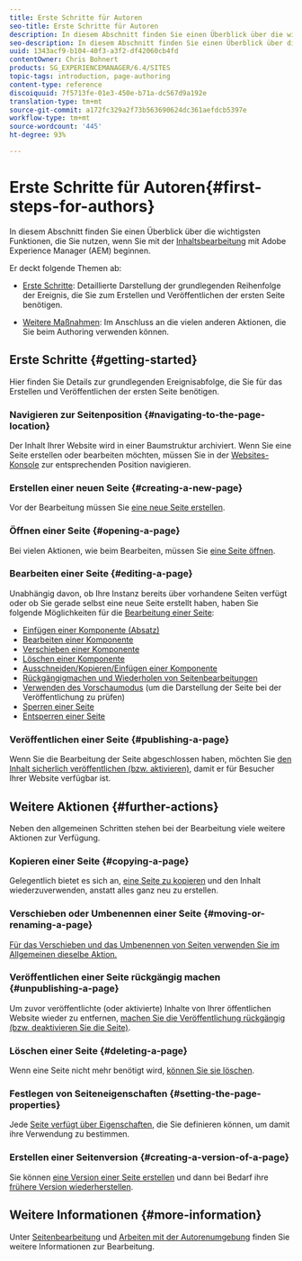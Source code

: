 ```yaml
---
title: Erste Schritte für Autoren
seo-title: Erste Schritte für Autoren
description: In diesem Abschnitt finden Sie einen Überblick über die wichtigsten Funktionen, die Sie nutzen, wenn Sie mit der Inhaltsbearbeitung mit Adobe Experience Manager (AEM) beginnen.
seo-description: In diesem Abschnitt finden Sie einen Überblick über die wichtigsten Funktionen, die Sie nutzen, wenn Sie mit der Inhaltsbearbeitung mit Adobe Experience Manager (AEM) beginnen.
uuid: 1343acf9-b104-40f3-a3f2-df42060cb4fd
contentOwner: Chris Bohnert
products: SG_EXPERIENCEMANAGER/6.4/SITES
topic-tags: introduction, page-authoring
content-type: reference
discoiquuid: 7f5713fe-01e3-450e-b71a-dc567d9a192e
translation-type: tm+mt
source-git-commit: a172fc329a2f73b563690624dc361aefdcb5397e
workflow-type: tm+mt
source-wordcount: '445'
ht-degree: 93%

---
```



# Erste Schritte für Autoren{#first-steps-for-authors}

In diesem Abschnitt finden Sie einen Überblick über die wichtigsten Funktionen, die Sie nutzen, wenn Sie mit der [Inhaltsbearbeitung](/help/sites-authoring/author.md#concept-of-authoring-and-publishing) mit Adobe Experience Manager (AEM) beginnen.

Er deckt folgende Themen ab:

* [Erste Schritte](#getting-started): Detaillierte Darstellung der grundlegenden Reihenfolge der Ereignis, die Sie zum Erstellen und Veröffentlichen der ersten Seite benötigen.

* [Weitere Maßnahmen](#further-actions): Im Anschluss an die vielen anderen Aktionen, die Sie beim Authoring verwenden können.

## Erste Schritte {#getting-started}

Hier finden Sie Details zur grundlegenden Ereignisabfolge, die Sie für das Erstellen und Veröffentlichen der ersten Seite benötigen.

### Navigieren zur Seitenposition {#navigating-to-the-page-location}

Der Inhalt Ihrer Website wird in einer Baumstruktur archiviert. Wenn Sie eine Seite erstellen oder bearbeiten möchten, müssen Sie in der [Websites-Konsole](/help/sites-classic-ui-authoring/author-env-basic-handling.md#navigating-with-the-websites-console) zur entsprechenden Position navigieren.

### Erstellen einer neuen Seite {#creating-a-new-page}

Vor der Bearbeitung müssen Sie [eine neue Seite erstellen](/help/sites-classic-ui-authoring/classic-page-author-manage-pages.md#creating-a-new-page).

### Öffnen einer Seite {#opening-a-page}

Bei vielen Aktionen, wie beim Bearbeiten, müssen Sie [eine Seite öffnen](/help/sites-classic-ui-authoring/classic-page-author-manage-pages.md#opening-a-page-for-editing).

### Bearbeiten einer Seite {#editing-a-page}

Unabhängig davon, ob Ihre Instanz bereits über vorhandene Seiten verfügt oder ob Sie gerade selbst eine neue Seite erstellt haben, haben Sie folgende Möglichkeiten für die [Bearbeitung einer Seite](/help/sites-classic-ui-authoring/classic-page-author-edit-content.md):

* [Einfügen einer Komponente (Absatz)](/help/sites-classic-ui-authoring/classic-page-author-edit-content.md#inserting-a-component)
* [Bearbeiten einer Komponente](/help/sites-classic-ui-authoring/classic-page-author-edit-content.md#editing-a-component-content-and-properties)
* [Verschieben einer Komponente](/help/sites-classic-ui-authoring/classic-page-author-edit-content.md#moving-a-component)
* [Löschen einer Komponente](/help/sites-classic-ui-authoring/classic-page-author-edit-content.md#deleting-a-component)
* [Ausschneiden/Kopieren/Einfügen einer Komponente](/help/sites-classic-ui-authoring/classic-page-author-edit-content.md#cut-copy-paste-a-component)
* [Rückgängigmachen und Wiederholen von Seitenbearbeitungen](/help/sites-classic-ui-authoring/classic-page-author-edit-content.md#undoing-and-redoing-page-edits)
* [Verwenden des Vorschaumodus](/help/sites-classic-ui-authoring/classic-page-author-edit-content.md#previewing-pages) (um die Darstellung der Seite bei der Veröffentlichung zu prüfen)
* [Sperren einer Seite](/help/sites-classic-ui-authoring/classic-page-author-edit-content.md#locking-a-page)
* [Entsperren einer Seite](/help/sites-classic-ui-authoring/classic-page-author-edit-content.md#unlocking-a-page)

### Veröffentlichen einer Seite {#publishing-a-page}

Wenn Sie die Bearbeitung der Seite abgeschlossen haben, möchten Sie [den Inhalt sicherlich veröffentlichen (bzw. aktivieren)](/help/sites-classic-ui-authoring/classic-page-author-publish-pages.md#main-pars-title-10), damit er für Besucher Ihrer Website verfügbar ist.

## Weitere Aktionen {#further-actions}

Neben den allgemeinen Schritten stehen bei der Bearbeitung viele weitere Aktionen zur Verfügung. 

### Kopieren einer Seite {#copying-a-page}

Gelegentlich bietet es sich an, [eine Seite zu kopieren](/help/sites-classic-ui-authoring/classic-page-author-manage-pages.md#copying-and-pasting-a-page) und den Inhalt wiederzuverwenden, anstatt alles ganz neu zu erstellen.

### Verschieben oder Umbenennen einer Seite {#moving-or-renaming-a-page}

[Für das Verschieben und das Umbenennen von Seiten verwenden Sie im Allgemeinen dieselbe Aktion.](/help/sites-classic-ui-authoring/classic-page-author-manage-pages.md#moving-or-renaming-page)

### Veröffentlichen einer Seite rückgängig machen {#unpublishing-a-page}

Um zuvor veröffentlichte (oder aktivierte) Inhalte von Ihrer öffentlichen Website wieder zu entfernen, [machen Sie die Veröffentlichung rückgängig (bzw. deaktivieren Sie die Seite)](/help/sites-classic-ui-authoring/classic-page-author-publish-pages.md#unpublishing-a-page).

### Löschen einer Seite {#deleting-a-page}

Wenn eine Seite nicht mehr benötigt wird, [können Sie sie löschen](/help/sites-classic-ui-authoring/classic-page-author-manage-pages.md#deleting-a-page).

### Festlegen von Seiteneigenschaften {#setting-the-page-properties}

Jede [Seite verfügt über Eigenschaften](/help/sites-classic-ui-authoring/classic-page-author-edit-page-properties.md), die Sie definieren können, um damit ihre Verwendung zu bestimmen.

### Erstellen einer Seitenversion {#creating-a-version-of-a-page}

Sie können [eine Version einer Seite erstellen](/help/sites-classic-ui-authoring/classic-page-author-work-with-versions.md#creating-a-new-version) und dann bei Bedarf ihre [frühere Version wiederherstellen](/help/sites-classic-ui-authoring/classic-page-author-work-with-versions.md#restoring-a-page-version-from-sidekick).

## Weitere Informationen {#more-information}

Unter [Seitenbearbeitung](/help/sites-classic-ui-authoring/classic-page-author.md) und [Arbeiten mit der Autorenumgebung](/help/sites-classic-ui-authoring/author-env.md) finden Sie weitere Informationen zur Bearbeitung.
